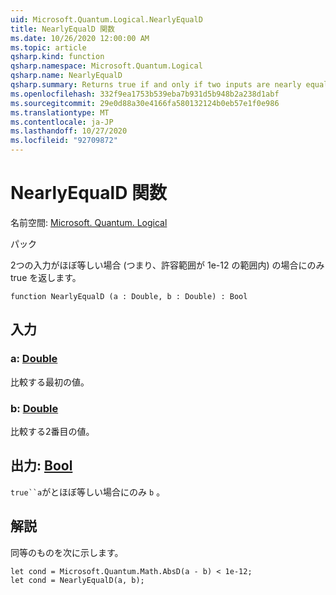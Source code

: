 ```yaml
---
uid: Microsoft.Quantum.Logical.NearlyEqualD
title: NearlyEqualD 関数
ms.date: 10/26/2020 12:00:00 AM
ms.topic: article
qsharp.kind: function
qsharp.namespace: Microsoft.Quantum.Logical
qsharp.name: NearlyEqualD
qsharp.summary: Returns true if and only if two inputs are nearly equal (that is, within a tolerance of 1e-12).
ms.openlocfilehash: 332f9ea1753b539eba7b931d5b948b2a238d1abf
ms.sourcegitcommit: 29e0d88a30e4166fa580132124b0eb57e1f0e986
ms.translationtype: MT
ms.contentlocale: ja-JP
ms.lasthandoff: 10/27/2020
ms.locfileid: "92709872"
---
```

# <a name="nearlyequald-function"></a>NearlyEqualD 関数

名前空間: [Microsoft. Quantum. Logical](xref:Microsoft.Quantum.Logical)

パック [](https://nuget.org/packages/)


2つの入力がほぼ等しい場合 (つまり、許容範囲が 1e-12 の範囲内) の場合にのみ true を返します。

```qsharp
function NearlyEqualD (a : Double, b : Double) : Bool
```


## <a name="input"></a>入力

### <a name="a--double"></a>a: [Double](xref:microsoft.quantum.lang-ref.double)

比較する最初の値。


### <a name="b--double"></a>b: [Double](xref:microsoft.quantum.lang-ref.double)

比較する2番目の値。



## <a name="output--bool"></a>出力: [Bool](xref:microsoft.quantum.lang-ref.bool)

`true``a`がとほぼ等しい場合にのみ `b` 。

## <a name="remarks"></a>解説

同等のものを次に示します。

```Q#
let cond = Microsoft.Quantum.Math.AbsD(a - b) < 1e-12;
let cond = NearlyEqualD(a, b);
```